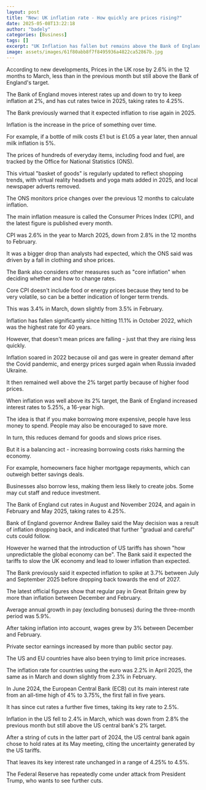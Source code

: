 ```yaml
---
layout: post
title: "New: UK inflation rate - How quickly are prices rising?"
date: 2025-05-08T13:22:18
author: "badely"
categories: [Business]
tags: []
excerpt: "UK Inflation has fallen but remains above the Bank of England's 2% target."
image: assets/images/61f80abb8f7f8495936a4822ca52867b.jpg
---
```


According to new developments, Prices in the UK rose by 2.6% in the 12 months to March, less than in the previous month but still above the Bank of England's target.

The Bank of England moves interest rates up and down to try to keep inflation at 2%, and has cut rates twice in 2025, taking rates to 4.25%. 

The Bank previously warned that it expected inflation to rise again in 2025.

Inflation is the increase in the price of something over time. 

For example, if a bottle of milk costs £1 but is £1.05 a year later, then annual milk inflation is 5%.

The prices of hundreds of everyday items, including food and fuel, are tracked by the Office for National Statistics (ONS).

This virtual "basket of goods" is regularly updated to reflect shopping trends, with virtual reality headsets and yoga mats added in 2025, and local newspaper adverts removed.

The ONS monitors price changes over the previous 12 months to calculate inflation.

The main inflation measure is called the Consumer Prices Index (CPI), and the latest figure is published every month.

CPI was 2.6% in the year to March 2025, down from 2.8% in the 12 months to February.

It was a bigger drop than analysts had expected, which the ONS said was driven by a fall in clothing and shoe prices. 

The Bank also considers other measures such as "core inflation" when deciding whether and how to change rates.

Core CPI doesn't include food or energy prices because they tend to be very volatile, so can be a better indication of longer term trends.

This was 3.4% in March, down slightly from 3.5% in February.

Inflation has fallen significantly since hitting 11.1% in October 2022, which was the highest rate for 40 years.

However, that doesn't mean prices are falling - just that they are rising less quickly.

Inflation soared in 2022 because oil and gas were in greater demand after the Covid pandemic, and energy prices surged again when Russia invaded Ukraine.

It then remained well above the 2% target partly because of higher food prices.

When inflation was well above its 2% target, the Bank of England increased interest rates to 5.25%, a 16-year high.

The idea is that if you make borrowing more expensive, people have less money to spend. People may also be encouraged to save more.

In turn, this reduces demand for goods and slows price rises.

But it is a balancing act - increasing borrowing costs risks harming the economy.

For example, homeowners face higher mortgage repayments, which can outweigh better savings deals.

Businesses also borrow less, making them less likely to create jobs. Some may cut staff and reduce investment.

The Bank of England cut rates in August and November 2024, and again in February and May 2025, taking rates to 4.25%. 

Bank of England governor Andrew Bailey said the May decision was a result of inflation dropping back, and indicated that further "gradual and careful" cuts could follow. 

However he warned that the introduction of US tariffs has shown "how unpredictable the global economy can be". The Bank said it expected the tariffs to slow the UK economy and lead to lower inflation than expected.

The Bank previously said it expected inflation to spike at 3.7% between July and September 2025 before dropping back towards the end of 2027. 

The latest official figures show that regular pay in Great Britain grew by more than inflation between December and February.

Average annual growth in pay (excluding bonuses) during the three-month period was 5.9%.

After taking inflation into account, wages grew by 3% between December and February.

Private sector earnings increased by more than public sector pay.

The US and EU countries have also been trying to limit price increases.

The inflation rate for countries using the euro was 2.2% in April 2025, the same as in March and down slightly from 2.3% in February.

In June 2024, the European Central Bank (ECB) cut its main interest rate from an all-time high of 4% to 3.75%, the first fall in five years. 

It has since cut rates a further five times, taking its key rate to 2.5%.

Inflation in the US fell to 2.4% in March, which was down from 2.8% the previous month but still above the US central bank's 2% target.

After a string of cuts in the latter part of 2024, the US central bank again chose to hold rates at its May meeting, citing the uncertainty generated by the US tariffs. 

That leaves its key interest rate unchanged in a range of 4.25% to 4.5%.

The Federal Reserve has repeatedly come under attack from President Trump, who wants to see further cuts.

